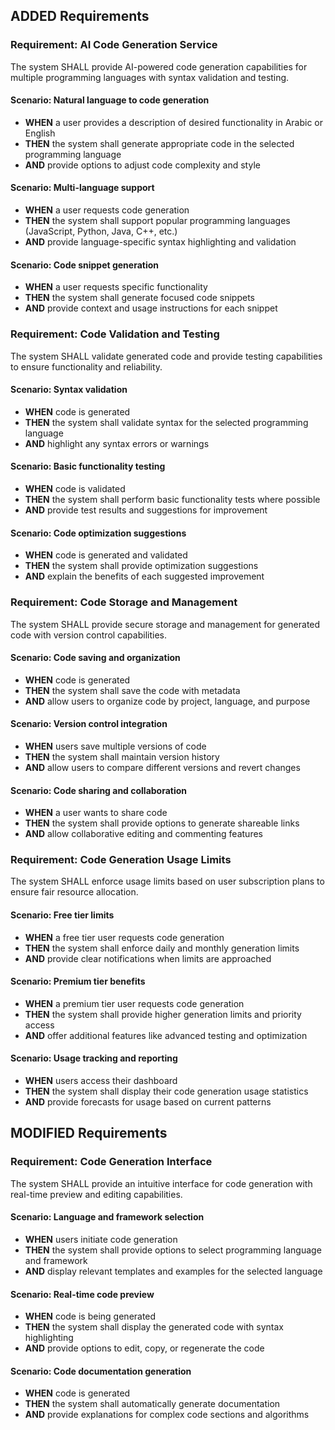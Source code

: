 ## ADDED Requirements
### Requirement: AI Code Generation Service
The system SHALL provide AI-powered code generation capabilities for multiple programming languages with syntax validation and testing.

#### Scenario: Natural language to code generation
- **WHEN** a user provides a description of desired functionality in Arabic or English
- **THEN** the system shall generate appropriate code in the selected programming language
- **AND** provide options to adjust code complexity and style

#### Scenario: Multi-language support
- **WHEN** a user requests code generation
- **THEN** the system shall support popular programming languages (JavaScript, Python, Java, C++, etc.)
- **AND** provide language-specific syntax highlighting and validation

#### Scenario: Code snippet generation
- **WHEN** a user requests specific functionality
- **THEN** the system shall generate focused code snippets
- **AND** provide context and usage instructions for each snippet

### Requirement: Code Validation and Testing
The system SHALL validate generated code and provide testing capabilities to ensure functionality and reliability.

#### Scenario: Syntax validation
- **WHEN** code is generated
- **THEN** the system shall validate syntax for the selected programming language
- **AND** highlight any syntax errors or warnings

#### Scenario: Basic functionality testing
- **WHEN** code is validated
- **THEN** the system shall perform basic functionality tests where possible
- **AND** provide test results and suggestions for improvement

#### Scenario: Code optimization suggestions
- **WHEN** code is generated and validated
- **THEN** the system shall provide optimization suggestions
- **AND** explain the benefits of each suggested improvement

### Requirement: Code Storage and Management
The system SHALL provide secure storage and management for generated code with version control capabilities.

#### Scenario: Code saving and organization
- **WHEN** code is generated
- **THEN** the system shall save the code with metadata
- **AND** allow users to organize code by project, language, and purpose

#### Scenario: Version control integration
- **WHEN** users save multiple versions of code
- **THEN** the system shall maintain version history
- **AND** allow users to compare different versions and revert changes

#### Scenario: Code sharing and collaboration
- **WHEN** a user wants to share code
- **THEN** the system shall provide options to generate shareable links
- **AND** allow collaborative editing and commenting features

### Requirement: Code Generation Usage Limits
The system SHALL enforce usage limits based on user subscription plans to ensure fair resource allocation.

#### Scenario: Free tier limits
- **WHEN** a free tier user requests code generation
- **THEN** the system shall enforce daily and monthly generation limits
- **AND** provide clear notifications when limits are approached

#### Scenario: Premium tier benefits
- **WHEN** a premium tier user requests code generation
- **THEN** the system shall provide higher generation limits and priority access
- **AND** offer additional features like advanced testing and optimization

#### Scenario: Usage tracking and reporting
- **WHEN** users access their dashboard
- **THEN** the system shall display their code generation usage statistics
- **AND** provide forecasts for usage based on current patterns

## MODIFIED Requirements
### Requirement: Code Generation Interface
The system SHALL provide an intuitive interface for code generation with real-time preview and editing capabilities.

#### Scenario: Language and framework selection
- **WHEN** users initiate code generation
- **THEN** the system shall provide options to select programming language and framework
- **AND** display relevant templates and examples for the selected language

#### Scenario: Real-time code preview
- **WHEN** code is being generated
- **THEN** the system shall display the generated code with syntax highlighting
- **AND** provide options to edit, copy, or regenerate the code

#### Scenario: Code documentation generation
- **WHEN** code is generated
- **THEN** the system shall automatically generate documentation
- **AND** provide explanations for complex code sections and algorithms


